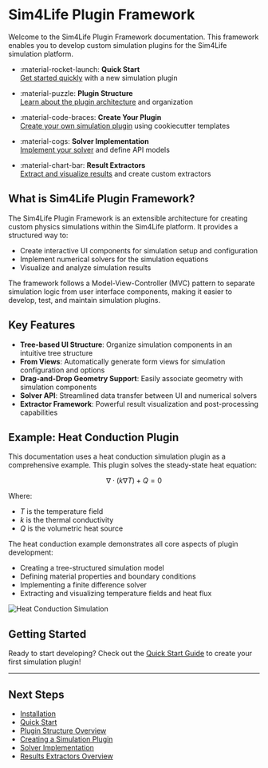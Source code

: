 # Sim4Life Plugin Framework

Welcome to the Sim4Life Plugin Framework documentation. This framework enables you to develop custom simulation plugins for the Sim4Life simulation platform.

<div class="grid cards" markdown>

- :material-rocket-launch: **Quick Start**  
  [Get started quickly](getting-started/quick-start.md) with a new simulation plugin

- :material-puzzle: **Plugin Structure**  
  [Learn about the plugin architecture](plugin-structure/overview.md) and organization

- :material-code-braces: **Create Your Plugin**  
  [Create your own simulation plugin](creating-a-plugin/creating-simulation.md) using cookiecutter templates

- :material-cogs: **Solver Implementation**  
  [Implement your solver](solver-implementation/writing-solver.md) and define API models

- :material-chart-bar: **Result Extractors**  
  [Extract and visualize results](extractors/overview.md) and create custom extractors

</div>

## What is Sim4Life Plugin Framework?

The Sim4Life Plugin Framework is an extensible architecture for creating custom physics simulations within the Sim4Life platform. It provides a structured way to:

- Create interactive UI components for simulation setup and configuration
- Implement numerical solvers for the simulation equations
- Visualize and analyze simulation results

The framework follows a Model-View-Controller (MVC) pattern to separate simulation logic from user interface components, making it easier to develop, test, and maintain simulation plugins.

## Key Features

- **Tree-based UI Structure**: Organize simulation components in an intuitive tree structure
- **From Views**: Automatically generate form views for simulation configuration and options
- **Drag-and-Drop Geometry Support**: Easily associate geometry with simulation components
- **Solver API**: Streamlined data transfer between UI and numerical solvers
- **Extractor Framework**: Powerful result visualization and post-processing capabilities

## Example: Heat Conduction Plugin

This documentation uses a heat conduction simulation plugin as a comprehensive example. This plugin solves the steady-state heat equation:

$$\nabla \cdot (k \nabla T) + Q = 0$$

Where:

- $T$ is the temperature field
- $k$ is the thermal conductivity
- $Q$ is the volumetric heat source

The heat conduction example demonstrates all core aspects of plugin development:

- Creating a tree-structured simulation model
- Defining material properties and boundary conditions
- Implementing a finite difference solver
- Extracting and visualizing temperature fields and heat flux

![Heat Conduction Simulation](assets/heat_plugin_setup.gif)

## Getting Started

Ready to start developing? Check out the [Quick Start Guide](getting-started/quick-start.md) to create your first simulation plugin!

---

## Next Steps

- [Installation](getting-started/installation.md)
- [Quick Start](getting-started/quick-start.md)
- [Plugin Structure Overview](plugin-structure/overview.md)
- [Creating a Simulation Plugin](creating-a-plugin/creating-simulation.md)
- [Solver Implementation](solver-implementation/writing-solver.md)
- [Results Extractors Overview](extractors/overview.md)
